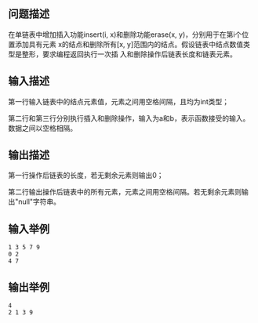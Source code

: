 ## 问题描述
在单链表中增加插入功能insert(i, x)和删除功能erase(x, y)，分别用于在第i个位置添加具有元素
x的结点和删除所有[x, y]范围内的结点。假设链表中结点数值类型是整形，要求编程返回执行一次插
入和删除操作后链表长度和链表元素。

## 输入描述
第一行输入链表中的结点元素值，元素之间用空格间隔，且均为int类型；

第二行和第三行分别执行插入和删除操作，输入为a和b，表示函数接受的输入。数据之间以空格相隔。

## 输出描述

第一行操作后链表的长度，若无剩余元素则输出0；

第二行输出操作后链表中的所有元素，元素之间用空格间隔。若无剩余元素则输出"null"字符串。

## 输入举例
```
1 3 5 7 9
0 2
4 7
```

## 输出举例
```
4
2 1 3 9
```